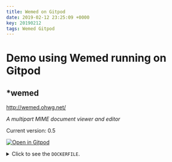```yaml
---
title: Wemed on Gitpod
date: 2019-02-12 23:25:09 +0000
key: 20190212
tags: Wemed Gitpod
---
```


# Demo using Wemed running on Gitpod

## *wemed

http://wemed.ohwg.net/

_A multipart MIME document viewer and editor_

Current version: 0.5


[![Open in Gitpod](https://gitpod.io/button/open-in-gitpod.svg)](https://gitpod.io/#https://github.com/op07n/gitpod_wemed)

<details>
<summary>
    Click to see the <code>DOCKERFILE</code>.
</summary>
<p>

```DOCKERFILE

FROM gitpod/workspace-full-vnc:latest

USER root

RUN  apt-get update \
  && apt-get install -y matchbox twm \
  && apt-get install -y libgtk-3-dev libgmime-2.6-dev libwebkit2gtk-4.0-dev gtksourceview-3.0\
  && cd /home/gitpod \
  && git clone https://github.com/ohwgiles/wemed.git  \
  && cd wemed  \
  && cmake -DCMAKE_BUILD_TYPE=Release . \
  && make \
  && make install \
  && apt-get clean && rm -rf /var/cache/apt/* && rm -rf /var/lib/apt/lists/* && rm -rf /tmp/*
  
```

</p>
</details>

